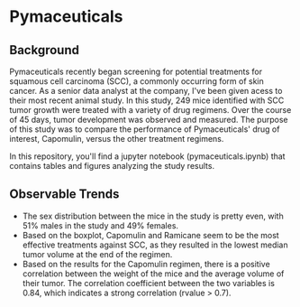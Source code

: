 # Pymaceuticals

## Background
Pymaceuticals recently began screening for potential treatments for squamous cell carcinoma (SCC), a commonly occurring form of skin cancer. As a senior data analyst at the company, I've been given acess to their most recent animal study. In this study, 249 mice identified with SCC tumor growth were treated with a variety of drug regimens. Over the course of 45 days, tumor development was observed and measured. The purpose of this study was to compare the performance of Pymaceuticals' drug of interest, Capomulin, versus the other treatment regimens.

In this repository, you'll find a jupyter notebook (pymaceuticals.ipynb) that contains tables and figures analyzing the study results.

## Observable Trends
- The sex distribution between the mice in the study is pretty even, with 51% males in the study and 49% females.
- Based on the boxplot, Capomulin and Ramicane seem to be the most effective treatments against SCC, as they resulted in the lowest median tumor volume at the end of the regimen. 
- Based on the results for the Capomulin regimen, there is a positive correlation between the weight of the mice and the average volume of their tumor. The correlation coefficient between the two variables is 0.84, which indicates a strong correlation (rvalue > 0.7). 
